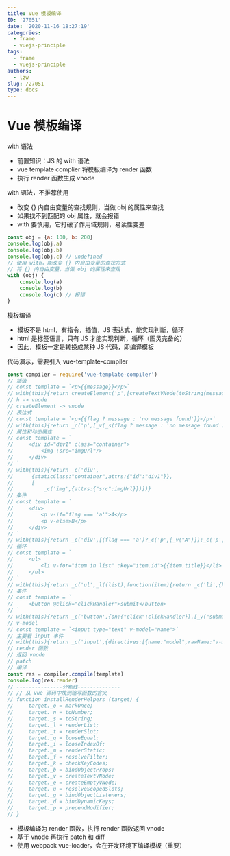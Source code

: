 ```yaml
---
title: Vue 模板编译
ID: '27051'
date: '2020-11-16 18:27:19'
categories:
  - frame
  - vuejs-principle
tags:
  - frame
  - vuejs-principle
authors:
  - lzw
slug: /27051
type: docs
---
```


# Vue 模板编译

with 语法

- 前置知识：JS 的 with 语法
- vue template complier 将模板编译为 render 函数
- 执行 render 函数生成 vnode

with 语法，不推荐使用

- 改变 {} 内自由变量的查找规则，当做 obj 的属性来查找
- 如果找不到匹配的 obj 属性，就会报错
- with 要慎用，它打破了作用域规则，易读性变差

``` js 
const obj = {a: 100, b: 200}
console.log(obj.a)
console.log(obj.b)
console.log(obj.c) // undefined
// 使用 with，能改变 {} 内自由变量的查找方式
// 将 {} 内自由变量，当做 obj 的属性来查找
with (obj) {
    console.log(a)
    console.log(b)
    console.log(c) // 报错
} 
```

模板编译

- 模板不是 html，有指令，插值，JS 表达式，能实现判断，循环
- html 是标签语言，只有 JS 才能实现判断，循环（图灵完备的）
- 因此，模板一定是转换成某种 JS 代码，即编译模板

代码演示，需要引入 vue-template-compiler

``` js 
const compiler = require('vue-template-compiler')
// 插值
// const template = `<p>{{message}}</p>`
// with(this){return createElement('p',[createTextVNode(toString(message))])}
// h -> vnode
// createElement -> vnode
// 表达式
// const template = `<p>{{flag ? message : 'no message found'}}</p>`
// with(this){return _c('p',[_v(_s(flag ? message : 'no message found'))])}
// 属性和动态属性
// const template = `
//     <div id="div1" class="container">
//         <img :src="imgUrl"/>
//     </div>
// `
// with(this){return _c('div',
//      {staticClass:"container",attrs:{"id":"div1"}},
//      [
//          _c('img',{attrs:{"src":imgUrl}})])}
// 条件
// const template = `
//     <div>
//         <p v-if="flag === 'a'">A</p>
//         <p v-else>B</p>
//     </div>
// `
// with(this){return _c('div',[(flag === 'a')?_c('p',[_v("A")]):_c('p',[_v("B")])])}
// 循环
// const template = `
//     <ul>
//         <li v-for="item in list" :key="item.id">{{item.title}}</li>
//     </ul>
// `
// with(this){return _c('ul',_l((list),function(item){return _c('li',{key:item.id},[_v(_s(item.title))])}),0)}
// 事件
// const template = `
//     <button @click="clickHandler">submit</button>
// `
// with(this){return _c('button',{on:{"click":clickHandler}},[_v("submit")])}
// v-model
// const template = `<input type="text" v-model="name">`
// 主要看 input 事件
// with(this){return _c('input',{directives:[{name:"model",rawName:"v-model",value:(name),expression:"name"}],attrs:{"type":"text"},domProps:{"value":(name)},on:{"input":function($event){if($event.target.composing)return;name=$event.target.value}}})}
// render 函数
// 返回 vnode
// patch
// 编译
const res = compiler.compile(template)
console.log(res.render)
// ---------------分割线--------------
// // 从 vue 源码中找到缩写函数的含义
// function installRenderHelpers (target) {
//     target._o = markOnce;
//     target._n = toNumber;
//     target._s = toString;
//     target._l = renderList;
//     target._t = renderSlot;
//     target._q = looseEqual;
//     target._i = looseIndexOf;
//     target._m = renderStatic;
//     target._f = resolveFilter;
//     target._k = checkKeyCodes;
//     target._b = bindObjectProps;
//     target._v = createTextVNode;
//     target._e = createEmptyVNode;
//     target._u = resolveScopedSlots;
//     target._g = bindObjectListeners;
//     target._d = bindDynamicKeys;
//     target._p = prependModifier;
// } 
```

- 模板编译为 render 函数，执行 render 函数返回 vnode
- 基于 vnode 再执行 patch 和 diff
- 使用 webpack vue-loader，会在开发环境下编译模板（重要）
 
 
 
 
 
 
 
 
 
 
 
 
 
 
 
 
 
 
 
 
 
 
 
 
 

